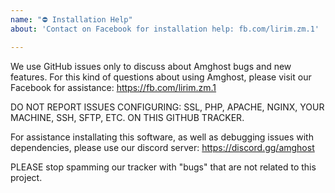 ```yaml
---
name: "⛔ Installation Help"
about: 'Contact on Facebook for installation help: fb.com/lirim.zm.1'

---
```


We use GitHub issues only to discuss about Amghost bugs and new features. For
this kind of questions about using Amghost, please visit our Facebook for assistance: https://fb.com/lirim.zm.1

DO NOT REPORT ISSUES CONFIGURING: SSL, PHP, APACHE, NGINX, YOUR MACHINE, SSH, SFTP, ETC. ON THIS GITHUB TRACKER.

For assistance installating this software, as well as debugging issues with dependencies, please use our discord server: https://discord.gg/amghost

PLEASE stop spamming our tracker with "bugs" that are not related to this project.
